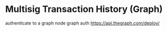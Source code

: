 
# Multisig Transaction History (Graph)


authenticate to a graph node
graph auth https://api.thegraph.com/deploy/ <token>

